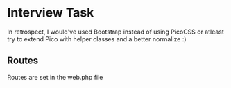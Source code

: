 # Interview Task

In retrospect, I would've used Bootstrap instead of using PicoCSS or atleast try to extend Pico with helper classes and a better normalize :)

## Routes

Routes are set in the web.php file